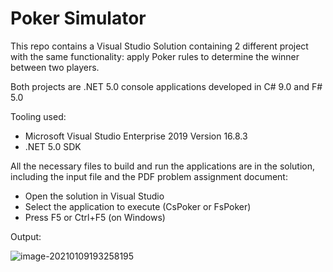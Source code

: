 # Poker Simulator

This repo contains a Visual Studio Solution containing 2 different project with the same functionality: apply Poker rules to determine the winner between two players.

Both projects are .NET 5.0 console applications developed in C# 9.0 and F# 5.0

Tooling used:

- Microsoft Visual Studio Enterprise 2019 Version 16.8.3
- .NET 5.0 SDK

All the necessary files to build and run the applications are in the solution, including the input file and the PDF problem assignment document:

- Open the solution in Visual Studio
- Select the application to execute (CsPoker or FsPoker)
- Press F5 or Ctrl+F5 (on Windows)

Output:

![image-20210109193258195](C:\Users\FrancoTiveron\AppData\Roaming\Typora\typora-user-images\image-20210109193258195.png)